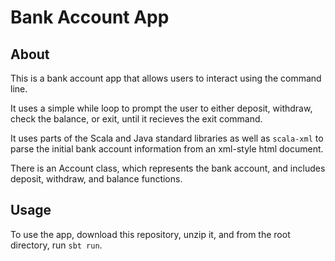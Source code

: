 # Bank Account App
## About
This is a bank account app that allows users to interact using the command line.

It uses a simple while loop to prompt the user to either deposit, withdraw, check the balance, or exit, until it recieves the exit command.

It uses parts of the Scala and Java standard libraries as well as `scala-xml` to parse the initial bank account information from an xml-style html document.

There is an Account class, which represents the bank account, and includes deposit, withdraw, and balance functions.

## Usage
To use the app, download this repository, unzip it, and from the root directory, run `sbt run`.

